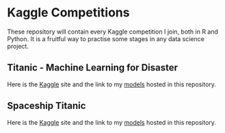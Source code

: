 # Kaggle Competitions
These repository will contain every Kaggle competition I join, both in R and Python. It is a fruitful way to practise some stages in any data science project.

## Titanic - Machine Learning for Disaster
Here is the [Kaggle](https://www.kaggle.com/c/titanic) site and the link to my [models]() hosted in this repository.

## Spaceship Titanic
Here is the [Kaggle](https://www.kaggle.com/competitions/spaceship-titanic) site and the link to my [models]() hosted in this repository.
